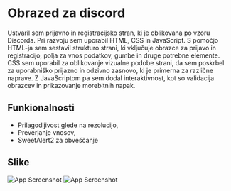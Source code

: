 
# Obrazed za discord

Ustvaril sem prijavno in registracijsko stran, ki je oblikovana po vzoru Discorda. Pri razvoju sem uporabil HTML, CSS in JavaScript. S pomočjo HTML-ja sem sestavil strukturo strani, ki vključuje obrazce za prijavo in registracijo, polja za vnos podatkov, gumbe in druge potrebne elemente. CSS sem uporabil za oblikovanje vizualne podobe strani, da sem poskrbel za uporabniško prijazno in odzivno zasnovo, ki je primerna za različne naprave. Z JavaScriptom pa sem dodal interaktivnost, kot so validacija obrazcev in prikazovanje morebitnih napak.


## Funkionalnosti
- Prilagodljivost glede na rezolucijo,
- Preverjanje vnosov,
- SweetAlert2 za obveščanje


## Slike

![App Screenshot](img/ss1)
![App Screenshot](img/ss2)

